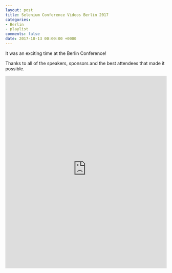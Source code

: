 ```yaml
---
layout: post
title: Selenium Conference Videos Berlin 2017
categories:
- Berlin
- playlist
comments: false
date: 2017-10-13 00:00:00 +0000
---
```



It was an exciting time at the Berlin Conference!

Thanks to all of the speakers, sponsors and the best attendees that made it possible.

<iframe style="width: 100%; height: 600px;" src="https://www.youtube-nocookie.com/embed/videoseries?list=PLRdSclUtJDYV8I_B5rLkMI7jL_JMv7GRO" frameborder="0" allowfullscreen></iframe>